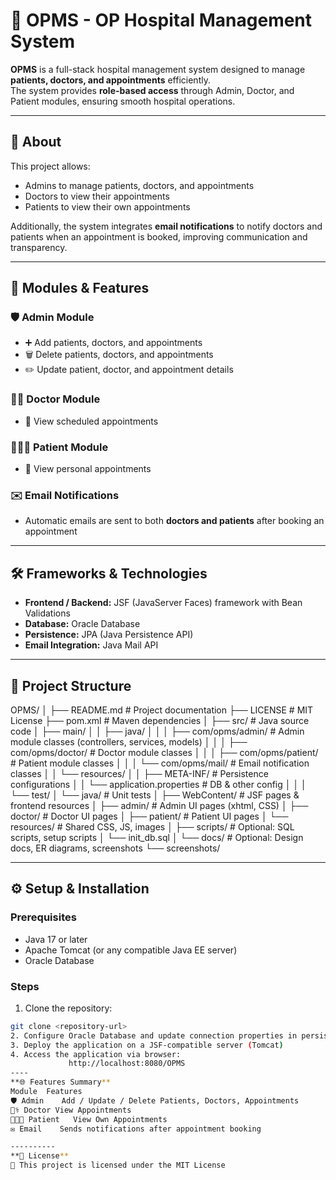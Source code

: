 # 🏥 OPMS - OP Hospital Management System

**OPMS** is a full-stack hospital management system designed to manage **patients, doctors, and appointments** efficiently.  
The system provides **role-based access** through Admin, Doctor, and Patient modules, ensuring smooth hospital operations.

---

## 📖 About

This project allows:  

- Admins to manage patients, doctors, and appointments  
- Doctors to view their appointments  
- Patients to view their own appointments  

Additionally, the system integrates **email notifications** to notify doctors and patients when an appointment is booked, improving communication and transparency.

---

## 🚀 Modules & Features

### 🛡️ Admin Module
- ➕ Add patients, doctors, and appointments  
- 🗑 Delete patients, doctors, and appointments  
- ✏️ Update patient, doctor, and appointment details  

### 👨‍⚕️ Doctor Module
- 📅 View scheduled appointments  

### 🧑‍🤝‍🧑 Patient Module
- 📅 View personal appointments  

### ✉️ Email Notifications
- Automatic emails are sent to both **doctors and patients** after booking an appointment  

---

## 🛠 Frameworks & Technologies

- **Frontend / Backend:** JSF (JavaServer Faces) framework with Bean Validations  
- **Database:** Oracle Database  
- **Persistence:** JPA (Java Persistence API)  
- **Email Integration:** Java Mail API  

---

## 📂 Project Structure

OPMS/
│
├── README.md                  # Project documentation
├── LICENSE                    # MIT License
├── pom.xml                    # Maven dependencies
│
├── src/                       # Java source code
│   ├── main/
│   │   ├── java/
│   │   │   ├── com/opms/admin/      # Admin module classes (controllers, services, models)
│   │   │   ├── com/opms/doctor/     # Doctor module classes
│   │   │   ├── com/opms/patient/    # Patient module classes
│   │   │   └── com/opms/mail/       # Email notification classes
│   │   └── resources/
│   │       ├── META-INF/            # Persistence configurations
│   │       └── application.properties # DB & other config
│   │
│   └── test/
│       └── java/                    # Unit tests
│
├── WebContent/                 # JSF pages & frontend resources
│   ├── admin/                  # Admin UI pages (xhtml, CSS)
│   ├── doctor/                 # Doctor UI pages
│   ├── patient/                # Patient UI pages
│   └── resources/              # Shared CSS, JS, images
│
├── scripts/                    # Optional: SQL scripts, setup scripts
│   └── init_db.sql
│
└── docs/                       # Optional: Design docs, ER diagrams, screenshots
    └── screenshots/

---

## ⚙️ Setup & Installation

### **Prerequisites**
- Java 17 or later  
- Apache Tomcat (or any compatible Java EE server)  
- Oracle Database  

### **Steps**
1. Clone the repository:  
```bash
git clone <repository-url>
2. Configure Oracle Database and update connection properties in persistence.xml
3. Deploy the application on a JSF-compatible server (Tomcat)
4. Access the application via browser:
             http://localhost:8080/OPMS
----
**🌐 Features Summary**
Module	Features
🛡️ Admin	Add / Update / Delete Patients, Doctors, Appointments
👨‍⚕️ Doctor	View Appointments
🧑‍🤝‍🧑 Patient	View Own Appointments
✉️ Email	Sends notifications after appointment booking

----------
**📜 License**
📌 This project is licensed under the MIT License
